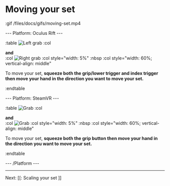 # Moving your set

:gif /files/docs/gifs/moving-set.mp4

--- Platform: Oculus Rift ---

:table
	![Left grab](/files/docs/graphics/Oculus-touch-alt_L-trigger_L-grip.png)
:col
	<div class="center middle"><b>and</b></div>
:col
	![Right grab](/files/docs/graphics/Oculus-touch_R-trigger_R-grip.png)
:col style="width: 5%"
	:nbsp
:col style="width: 60%; vertical-align: middle"

To move your set, **squeeze both the grip/lower trigger and index trigger then move your hand in the direction you want to move your set.**

:endtable

--- Platform: SteamVR ---

:table
	![Grab](/files/docs/graphics/Vive_grip.png)
:col
	<div class="center middle"><b>and</b></div>
:col
	![Grab](/files/docs/graphics/Vive_grip.png)
:col style="width: 5%"
	:nbsp
:col style="width: 60%; vertical-align: middle"

To move your set, **squeeze both the grip button then move your hand in the direction you want to move your set.**

:endtable

--- /Platform ---

---

Next: [[: Scaling your set ]]
